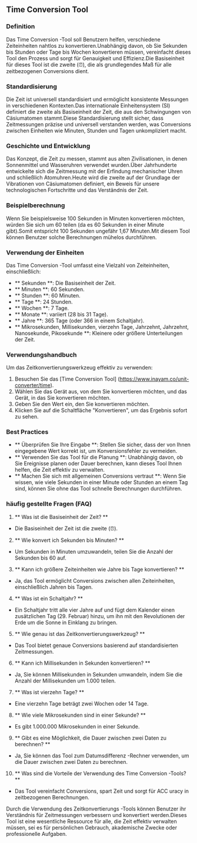 ## Time Conversion Tool

### Definition
Das Time Conversion -Tool soll Benutzern helfen, verschiedene Zeiteinheiten nahtlos zu konvertieren.Unabhängig davon, ob Sie Sekunden bis Stunden oder Tage bis Wochen konvertieren müssen, vereinfacht dieses Tool den Prozess und sorgt für Genauigkeit und Effizienz.Die Basiseinheit für dieses Tool ist die zweite (⏰), die als grundlegendes Maß für alle zeitbezogenen Conversions dient.

### Standardisierung
Die Zeit ist universell standardisiert und ermöglicht konsistente Messungen in verschiedenen Kontexten.Das internationale Einheitensystem (SI) definiert die zweite als Basiseinheit der Zeit, die aus den Schwingungen von Cäsiumatomen stammt.Diese Standardisierung stellt sicher, dass Zeitmessungen präzise und universell verstanden werden, was Conversions zwischen Einheiten wie Minuten, Stunden und Tagen unkompliziert macht.

### Geschichte und Entwicklung
Das Konzept, die Zeit zu messen, stammt aus alten Zivilisationen, in denen Sonnenmittel und Wasseruhren verwendet wurden.Über Jahrhunderte entwickelte sich die Zeitmessung mit der Erfindung mechanischer Uhren und schließlich Atomuhren.Heute wird die zweite auf der Grundlage der Vibrationen von Cäsiumatomen definiert, ein Beweis für unsere technologischen Fortschritte und das Verständnis der Zeit.

### Beispielberechnung
Wenn Sie beispielsweise 100 Sekunden in Minuten konvertieren möchten, würden Sie sich um 60 teilen (da es 60 Sekunden in einer Minute gibt).Somit entspricht 100 Sekunden ungefähr 1,67 Minuten.Mit diesem Tool können Benutzer solche Berechnungen mühelos durchführen.

### Verwendung der Einheiten
Das Time Conversion -Tool umfasst eine Vielzahl von Zeiteinheiten, einschließlich:
- ** Sekunden **: Die Basiseinheit der Zeit.
- ** Minuten **: 60 Sekunden.
- ** Stunden **: 60 Minuten.
- ** Tage **: 24 Stunden.
- ** Wochen **: 7 Tage.
- ** Monate **: variiert (28 bis 31 Tage).
- ** Jahre **: 365 Tage (oder 366 in einem Schaltjahr).
- ** Mikrosekunden, Millisekunden, vierzehn Tage, Jahrzehnt, Jahrzehnt, Nanosekunde, Pikosekunde **: Kleinere oder größere Unterteilungen der Zeit.

### Verwendungshandbuch
Um das Zeitkonvertierungswerkzeug effektiv zu verwenden:
1. Besuchen Sie das [Time Conversion Tool] (https://www.inayam.co/unit-converter/time).
2. Wählen Sie das Gerät aus, von dem Sie konvertieren möchten, und das Gerät, in das Sie konvertieren möchten.
3. Geben Sie den Wert ein, den Sie konvertieren möchten.
4. Klicken Sie auf die Schaltfläche "Konvertieren", um das Ergebnis sofort zu sehen.

### Best Practices
- ** Überprüfen Sie Ihre Eingabe **: Stellen Sie sicher, dass der von Ihnen eingegebene Wert korrekt ist, um Konversionsfehler zu vermeiden.
- ** Verwenden Sie das Tool für die Planung **: Unabhängig davon, ob Sie Ereignisse planen oder Dauer berechnen, kann dieses Tool Ihnen helfen, die Zeit effektiv zu verwalten.
- ** Machen Sie sich mit allgemeinen Conversions vertraut **: Wenn Sie wissen, wie viele Sekunden in einer Minute oder Stunden an einem Tag sind, können Sie ohne das Tool schnelle Berechnungen durchführen.

### häufig gestellte Fragen (FAQ)

1. ** Was ist die Basiseinheit der Zeit? **
- Die Basiseinheit der Zeit ist die zweite (⏰).

2. ** Wie konvert ich Sekunden bis Minuten? **
- Um Sekunden in Minuten umzuwandeln, teilen Sie die Anzahl der Sekunden bis 60 auf.

3. ** Kann ich größere Zeiteinheiten wie Jahre bis Tage konvertieren? **
- Ja, das Tool ermöglicht Conversions zwischen allen Zeiteinheiten, einschließlich Jahren bis Tagen.

4. ** Was ist ein Schaltjahr? **
- Ein Schaltjahr tritt alle vier Jahre auf und fügt dem Kalender einen zusätzlichen Tag (29. Februar) hinzu, um ihn mit den Revolutionen der Erde um die Sonne in Einklang zu bringen.

5. ** Wie genau ist das Zeitkonvertierungswerkzeug? **
- Das Tool bietet genaue Conversions basierend auf standardisierten Zeitmessungen.

6. ** Kann ich Millisekunden in Sekunden konvertieren? **
- Ja, Sie können Millisekunden in Sekunden umwandeln, indem Sie die Anzahl der Millisekunden um 1.000 teilen.

7. ** Was ist vierzehn Tage? **
- Eine vierzehn Tage beträgt zwei Wochen oder 14 Tage.

8. ** Wie viele Mikrosekunden sind in einer Sekunde? **
- Es gibt 1.000.000 Mikrosekunden in einer Sekunde.

9. ** Gibt es eine Möglichkeit, die Dauer zwischen zwei Daten zu berechnen? **
- Ja, Sie können das Tool zum Datumsdifferenz -Rechner verwenden, um die Dauer zwischen zwei Daten zu berechnen.

10. ** Was sind die Vorteile der Verwendung des Time Conversion -Tools? **
- Das Tool vereinfacht Conversions, spart Zeit und sorgt für ACC uracy in zeitbezogenen Berechnungen.

Durch die Verwendung des Zeitkonvertierungs -Tools können Benutzer ihr Verständnis für Zeitmessungen verbessern und konvertiert werden.Dieses Tool ist eine wesentliche Ressource für alle, die Zeit effektiv verwalten müssen, sei es für persönlichen Gebrauch, akademische Zwecke oder professionelle Aufgaben.